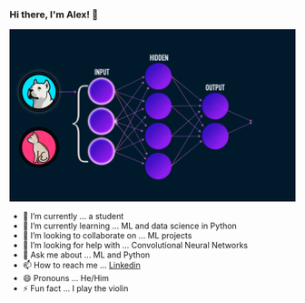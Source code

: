 ### Hi there, I'm Alex! 👋

![](images/ML.gif)

- 🔭 I’m currently ... a student 
- 🌱 I’m currently learning ... ML and data science in Python
- 👯 I’m looking to collaborate on ... ML projects
- 🤔 I’m looking for help with ... Convolutional Neural Networks
- 💬 Ask me about ... ML and Python
- 📫 How to reach me ... [Linkedin](https://www.linkedin.com/in/alexlavaee/)
- 😄 Pronouns ... He/Him
- ⚡ Fun fact ... I play the violin

<!--
**lavaman131/lavaman131** is a ✨ _special_ ✨ repository because its `README.md` (this file) appears on your GitHub profile.

